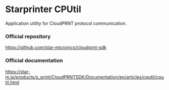 # Starprinter CPUtil

Application utility for CloudPRNT protocol communication.

### Official repository

https://github.com/star-micronics/cloudprnt-sdk 

### Official documentation

https://star-m.jp/products/s_print/CloudPRNTSDK/Documentation/en/articles/cputil/cputil.html
